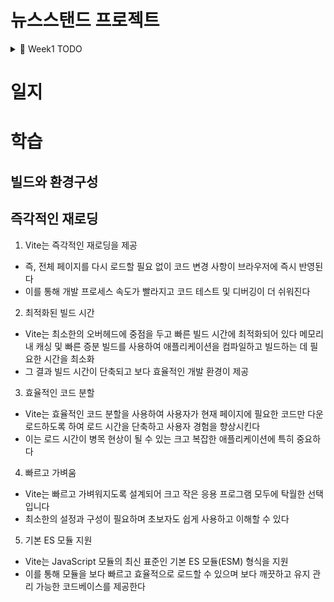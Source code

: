# 뉴스스탠드 프로젝트

<details>
<summary>📌 Week1 TODO</summary>

- [] 프론트엔드 빌드와 환경구성

  - [] vitest 기반의 빌드환경
  - [] typescript 를 구성하고, typescript 기반으로 코드를 구현할 준비

- [] eslint, prettier설정
- [] script 파일 작성

- [] 데이터 크롤링

  - [] DOM API를 활용해서 브라우저 콘솔에서 가져온다
  - [] 가져온 데이터는 JSON 형식에 맞춰서 JSON데이터로 구성
  - [] 크롤링한 코드도 커밋하고 소스파일로 관리

- [] 프로그래밍 설계

  - [] feature list 뽑기 : 기획서 요구사항을 분석
  - [] 설계서 : 프로그램을 어떻게 만들것인지 계획을 수립
  - [] 클래스구성 또는 개발순서, 프로그래밍 동작흐름 등 자유롭게 계획수립
  - [] 작성페이지 : github wiki 또는 notion 등 추천

- [] CSS
  - [] CSS 중복 요소를 최소한
  - [] CSS 함수도 활용
  - [] 단위를 em, rem 을 골고루 활용해보고, rem을 좀더 많이
  - [] CSS Grid 를 활용
  - [] css stacking context 개념 학습

</details>

# 일지

# 학습

## 빌드와 환경구성

## 즉각적인 재로딩

1. Vite는 즉각적인 재로딩을 제공

- 즉, 전체 페이지를 다시 로드할 필요 없이 코드 변경 사항이 브라우저에 즉시 반영된다
- 이를 통해 개발 프로세스 속도가 빨라지고 코드 테스트 및 디버깅이 더 쉬워진다

2. 최적화된 빌드 시간

- Vite는 최소한의 오버헤드에 중점을 두고 빠른 빌드 시간에 최적화되어 있다 메모리 내 캐싱 및 빠른 증분 빌드를 사용하여 애플리케이션을 컴파일하고 빌드하는 데 필요한 시간을 최소화
- 그 결과 빌드 시간이 단축되고 보다 효율적인 개발 환경이 제공

3. 효율적인 코드 분할

- Vite는 효율적인 코드 분할을 사용하여 사용자가 현재 페이지에 필요한 코드만 다운로드하도록 하여 로드 시간을 단축하고 사용자 경험을 향상시킨다
- 이는 로드 시간이 병목 현상이 될 수 있는 크고 복잡한 애플리케이션에 특히 중요하다

4. 빠르고 가벼움

- Vite는 빠르고 가벼워지도록 설계되어 크고 작은 응용 프로그램 모두에 탁월한 선택입니다
- 최소한의 설정과 구성이 필요하며 초보자도 쉽게 사용하고 이해할 수 있다

5. 기본 ES 모듈 지원

- Vite는 JavaScript 모듈의 최신 표준인 기본 ES 모듈(ESM) 형식을 지원
- 이를 통해 모듈을 보다 빠르고 효율적으로 로드할 수 있으며 보다 깨끗하고 유지 관리 가능한 코드베이스를 제공한다
